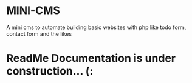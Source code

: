 # MINI-CMS
A mini cms to automate building basic websites with php like todo form, contact form and the likes

# ReadMe Documentation is under construction... (:
